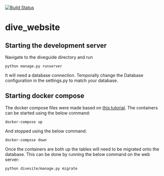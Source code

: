 [![Build Status](https://travis-ci.org/treilly94/dive-website.svg?branch=development)](https://travis-ci.org/treilly94/dive-website)
# dive_website

## Starting the development server
Navigate to the diveguide directory and run  
```
python manage.py runserver
```

It will need a database connection. Temporally change the Database configuration in the settings.py to match 
your database.

## Starting docker compose
The docker compose files were made based on [this tutorial](https://docs.docker.com/compose/django/#connect-the-database).
The containers can be started using the below command:  
```
docker-compose up
```
And stopped using the below command:
```
docker-compose down
```
Once the containers are both up the tables will need to be migrated onto the database. This can be done by running the 
below command on the web server:  
```
python divesite/manage.py migrate
```